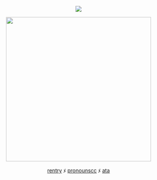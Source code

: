 <div align="center">



![](https://komarev.com/ghpvc/?username=SIILENThill&color=78d6b8&label=✧)


<p align="center"> <img width="390" src="https://i.pinimg.com/736x/bb/17/6c/bb176ca99725cf359c6f27de9de7d713.jpg"/>



[rentry](https://rentry.co/maxstrangerthings) ﾒ [pronounscc](https://pronouns.cc/@SILENTHILL) ﾒ [ata](https://maccieee.atabook.org/)
